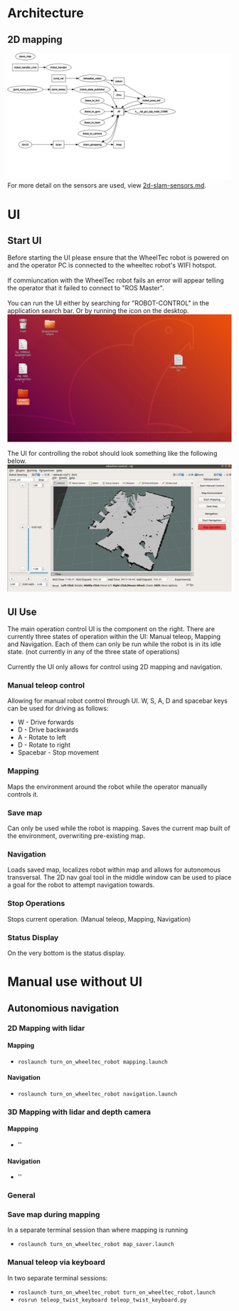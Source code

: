 # Architecture
## 2D mapping
![2d slam graph](./docs/res/2d-mapping-node-graph.svg)
For more detail on the sensors are used, view [2d-slam-sensors.md](docs/2d-slam-sensors.md).

# UI
## Start UI
Before starting the UI please ensure that the WheelTec robot is powered on and the operator PC
is connected to the wheeltec robot's WIFI hotspot. 
\
\
If commiuncation with the WheelTec robot fails
an error will appear telling the operator that it failed to connect to "ROS Master".
\
\
You can run the UI either by searching for "ROBOT-CONTROL" in the application search bar.
Or by running the icon on the desktop.
![img.png](docs/res/ui-guide/screenshot-desktop-icon.png)

The UI for controlling the robot should look something like the following below.
![img.png](docs/res/ui-guide/screenshot-ui-display.png)

## UI Use
The main operation control UI is the component on the right. There are currently three states of operation within the UI: Manual teleop, Mapping and 
Navigation. Each of them can only be run while the robot is in its idle state. (not currently in 
any of the three state of operations)
\
\
Currently the UI only allows for control using 2D mapping and navigation.

### Manual teleop control
Allowing for manual robot control through UI. W, S, A, D and spacebar keys can be used for driving as follows:
* W - Drive forwards
* D - Drive backwards
* A - Rotate to left
* D - Rotate to right
* Spacebar - Stop movement

### Mapping
Maps the environment around the robot while the operator manually controls it.

### Save map
Can only be used while the robot is mapping. Saves the current map built of the environment, 
overwriting pre-existing map.

### Navigation
Loads saved map, localizes robot within map and allows for autonomous transversal. The 2D nav goal tool
in the middle window can be used to place a goal for the robot to attempt navigation towards.

### Stop Operations
Stops current operation. (Manual teleop, Mapping, Navigation)

### Status Display
On the very bottom is the status display.

# Manual use without UI
## Autonomious navigation
### 2D Mapping with lidar
#### Mapping
- `roslaunch turn_on_wheeltec_robot mapping.launch`

#### Navigation
- `roslaunch turn_on_wheeltec_robot navigation.launch`

### 3D Mapping with lidar and depth camera
#### Mappping
- ''

#### Navigation
- ''

### General
### Save map during mapping
In a separate terminal session than where mapping is running
- `roslaunch turn_on_wheeltec_robot map_saver.launch`

### Manual teleop via keyboard
In two separate terminal sessions:
- `roslaunch turn_on_wheeltec_robot turn_on_wheeltec_robot.launch`
- `rosrun teleop_twist_keyboard teleop_twist_keyboard.py`
